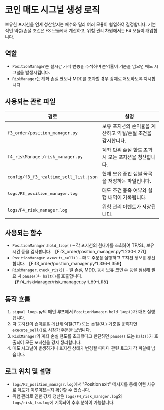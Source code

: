 # 코인 매도 시그널 생성 로직

보유한 포지션을 언제 청산할지는 매수와 달리 여러 모듈이 협업하여 결정합니다. 기본적인 익절/손절 조건은 F3 모듈에서 계산하고, 위험 관리 차원에서는 F4 모듈이 개입합니다.

## 역할
- `PositionManager`는 실시간 가격 변동을 추적하며 손익률이 기준을 넘으면 매도 시그널을 발생시킵니다.
- `RiskManager`는 계좌 손실 한도나 MDD를 초과할 경우 강제로 매도하도록 지시합니다.

## 사용되는 관련 파일
| 경로 | 설명 |
| --- | --- |
| `f3_order/position_manager.py` | 보유 포지션의 손익률을 계산하고 익절/손절 조건을 감시합니다. |
| `f4_riskManager/risk_manager.py` | 계좌 단위 손실 한도 초과 시 모든 포지션을 청산합니다. |
| `config/f3_f3_realtime_sell_list.json` | 현재 보유 중인 심볼 목록을 저장하는 파일입니다. |
| `logs/F3_position_manager.log` | 매도 조건 충족 여부와 실행 내역이 기록됩니다. |
| `logs/F4_risk_manager.log` | 위험 관리 이벤트가 저장됩니다. |

## 사용되는 함수
- `PositionManager.hold_loop()` – 각 포지션의 현재가를 조회하여 TP/SL, 보유 시간 등을 검사합니다. 【F:f3_order/position_manager.py†L230-L271】
- `PositionManager.execute_sell()` – 매도 주문을 실행하고 포지션 정보를 갱신합니다. 【F:f3_order/position_manager.py†L336-L359】
- `RiskManager.check_risk()` – 일 손실, MDD, 동시 보유 코인 수 등을 점검해 필요 시 `pause()`나 `halt()`를 호출합니다. 【F:f4_riskManager/risk_manager.py†L89-L118】

## 동작 흐름
1. `signal_loop.py`의 메인 루프에서 `PositionManager.hold_loop()`가 매초 실행됩니다.
2. 각 포지션의 손익률을 계산해 익절(TP) 또는 손절(SL) 기준을 충족하면 `execute_sell()`로 시장가 주문을 보냅니다.
3. `RiskManager`가 계좌 손실 한도를 초과했다고 판단하면 `pause()` 또는 `halt()`가 호출되어 모든 포지션을 강제 정리합니다.
4. 매도 시그널이 발생하거나 포지션 상태가 변경될 때마다 관련 로그가 각 파일에 남습니다.

## 로그 위치 및 설명
- `logs/F3_position_manager.log`에서 "Position exit" 메시지를 통해 어떤 사유로 매도가 이루어졌는지 확인할 수 있습니다.
- 위험 관리로 인한 강제 청산은 `logs/F4_risk_manager.log`와 `logs/risk_fsm.log`에 기록되어 추후 분석이 가능합니다.
